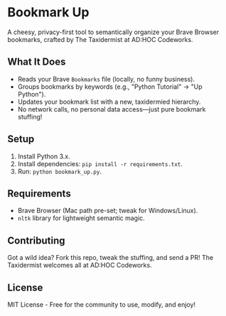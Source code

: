 # Bookmark Up
A cheesy, privacy-first tool to semantically organize your Brave Browser bookmarks, crafted by The Taxidermist at AD:HOC Codeworks.

## What It Does
- Reads your Brave `Bookmarks` file (locally, no funny business).
- Groups bookmarks by keywords (e.g., "Python Tutorial" → "Up Python").
- Updates your bookmark list with a new, taxidermied hierarchy.
- No network calls, no personal data access—just pure bookmark stuffing!

## Setup
1. Install Python 3.x.
2. Install dependencies: `pip install -r requirements.txt`.
3. Run: `python bookmark_up.py`.

## Requirements
- Brave Browser (Mac path pre-set; tweak for Windows/Linux).
- `nltk` library for lightweight semantic magic.

## Contributing
Got a wild idea? Fork this repo, tweak the stuffing, and send a PR! The Taxidermist welcomes all at AD:HOC Codeworks.

## License
MIT License - Free for the community to use, modify, and enjoy!